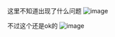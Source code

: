 这里不知道出现了什么问题
![image](https://github.com/MengZizheng/-/assets/101849247/fab198aa-cd86-45c8-9618-23fd9191043b)

不过这个还是ok的
![image](https://github.com/MengZizheng/-/assets/101849247/9d628450-b9d5-41f0-abe0-1288e314be21)


